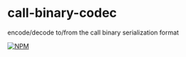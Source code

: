 # call-binary-codec

encode/decode to/from the call binary serialization format

[![NPM](https://nodei.co/npm/call-binary-codec.png)](https://www.npmjs.org/package/call-binary-codec)
